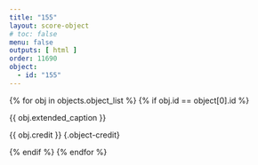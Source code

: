 ```yaml
---
title: "155"
layout: score-object
# toc: false
menu: false
outputs: [ html ]
order: 11690
object:
  - id: "155"
---
```


{% for obj in objects.object_list %}
{% if obj.id == object[0].id %}

{{ obj.extended_caption }}

{{ obj.credit }} {.object-credit}

{% endif %}
{% endfor %}
